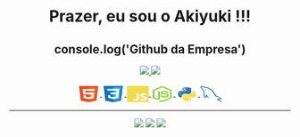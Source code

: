 <h1 align="center"> Prazer, eu sou o Akiyuki !!!</h1>
<h2 align="center"> console.log('Github da Empresa')</h2>

<div align="center">
  <a href="https://github.com/Akiyuk1">
  <img height="135em" src="https://github-readme-stats.vercel.app/api?username=Akiyuk1&show_icons=true&theme=transparent&include_all_commits=true&count_private=true"/>
  <img height="135em" src="https://github-readme-stats.vercel.app/api/top-langs/?username=Akiyuk1&layout=compact&langs_count=7&theme=transparent"/>
</div>
<div align = "center"><br>
  <img align="center" alt="Akiyuki-HTML" height="30" width="40" src="https://raw.githubusercontent.com/devicons/devicon/master/icons/html5/html5-original.svg">
  <img align="center" alt="Akiyuki-CSS" height="30" width="40" src="https://raw.githubusercontent.com/devicons/devicon/master/icons/css3/css3-original.svg">
  <img align="center" alt="Akiyuki-Js" height="30" width="40" src="https://raw.githubusercontent.com/devicons/devicon/master/icons/javascript/javascript-plain.svg">
  <img align="center" alt="Akiyuki-Node.js" height="30" width="40" src="https://raw.githubusercontent.com/devicons/devicon/master/icons/nodejs/nodejs-original.svg">
  <img align="center" alt="Akiyuki-Python" height="30" width="40" src="https://raw.githubusercontent.com/devicons/devicon/master/icons/python/python-original.svg">
  <img align="center" alt="Akiyuki-sql" height="30" width="40" src="https://raw.githubusercontent.com/devicons/devicon/master/icons/mysql/mysql-original.svg">

 </div>
 
------------------------------------------------------------------------------------------------------------------------------------------------------------------------
 
 <div align = 'center'>
  <a href="https://www.instagram.com/akiyuki.016/" target="_blank"><img src="https://img.shields.io/badge/-Instagram-%23E4405F?style=for-the-badge&logo=instagram&logoColor=white" target="_blank"></a>
  <a href = "mailto:akiyuki.miyama@bridsolucoes.com.br"><img src="https://img.shields.io/badge/-Gmail-%23333?style=for-the-badge&logo=gmail&logoColor=white" target="_blank" ></a>
  <a href="https://www.linkedin.com/in/akiyuki-miyama-1329281b7/" target="_blank"><img src="https://img.shields.io/badge/-LinkedIn-%230077B5?style=for-the-badge&logo=linkedin&logoColor=white" target="_blank"></a> 
 
